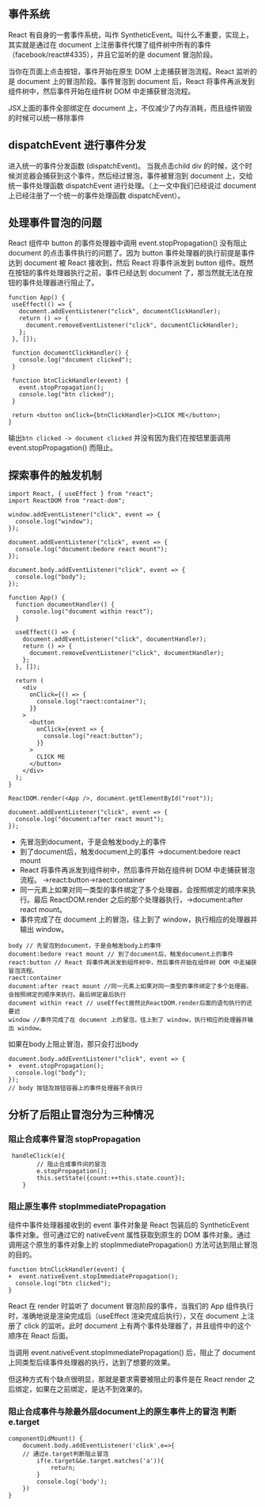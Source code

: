 ## 事件系统

React 有自身的一套事件系统，叫作 SyntheticEvent。叫什么不重要，实现上，其实就是通过在 document 上注册事件代理了组件树中所有的事件（facebook/react#4335），并且它监听的是 document 冒泡阶段。

当你在页面上点击按钮，事件开始在原生 DOM 上走捕获冒泡流程。React 监听的是 document 上的冒泡阶段。事件冒泡到 document 后，React 将事件再派发到组件树中，然后事件开始在组件树 DOM 中走捕获冒泡流程。

JSX上面的事件全部绑定在 document 上，不仅减少了内存消耗，而且组件销毁的时候可以统一移除事件

## dispatchEvent 进行事件分发

进入统一的事件分发函数 (dispatchEvent)。
当我点击child div 的时候，这个时候浏览器会捕获到这个事件，然后经过冒泡，事件被冒泡到 document 上，交给统一事件处理函数 dispatchEvent 进行处理。（上一文中我们已经说过 document 上已经注册了一个统一的事件处理函数 dispatchEvent）。


## 处理事件冒泡的问题

 React 组件中 button 的事件处理器中调用 event.stopPropagation() 没有阻止 document 的点击事件执行的问题了。因为 button 事件处理器的执行前提是事件达到 document 被 React 接收到，然后 React 将事件派发到 button 组件。既然在按钮的事件处理器执行之前，事件已经达到 document 了，那当然就无法在按钮的事件处理器进行阻止了。

 ```
 function App() {
  useEffect(() => {
    document.addEventListener("click", documentClickHandler);
    return () => {
      document.removeEventListener("click", documentClickHandler);
    };
  }, []);

  function documentClickHandler() {
    console.log("document clicked");
  }

  function btnClickHandler(event) {
    event.stopPropagation();
    console.log("btn clicked");
  }

  return <button onClick={btnClickHandler}>CLICK ME</button>;
}
 ```
输出`btn clicked -> document clicked`
并没有因为我们在按钮里面调用 event.stopPropagation() 而阻止。


## 探索事件的触发机制

```
import React, { useEffect } from "react";
import ReactDOM from "react-dom";

window.addEventListener("click", event => {
  console.log("window");
});

document.addEventListener("click", event => {
  console.log("document:bedore react mount");
});

document.body.addEventListener("click", event => {
  console.log("body");
});

function App() {
  function documentHandler() {
    console.log("document within react");
  }

  useEffect(() => {
    document.addEventListener("click", documentHandler);
    return () => {
      document.removeEventListener("click", documentHandler);
    };
  }, []);

  return (
    <div
      onClick={() => {
        console.log("raect:container");
      }}
    >
      <button
        onClick={event => {
          console.log("react:button");
        }}
      >
        CLICK ME
      </button>
    </div>
  );
}

ReactDOM.render(<App />, document.getElementById("root"));

document.addEventListener("click", event => {
  console.log("document:after react mount");
});
```
- 先冒泡到document，于是会触发body上的事件 
- 到了document后，触发document上的事件 ->document:bedore react mount
- React 将事件再派发到组件树中，然后事件开始在组件树 DOM 中走捕获冒泡流程。 ->react:button->raect:container
- 同一元素上如果对同一类型的事件绑定了多个处理器，会按照绑定的顺序来执行。最后 ReactDOM.render 之后的那个处理器执行，->document:after react mount。
- 事件完成了在 document 上的冒泡，往上到了 window，执行相应的处理器并输出 window。
```
body // 先冒泡到document，于是会触发body上的事件 
document:bedore react mount // 到了document后，触发document上的事件
react:button // React 将事件再派发到组件树中，然后事件开始在组件树 DOM 中走捕获冒泡流程。 
raect:container
document:after react mount //同一元素上如果对同一类型的事件绑定了多个处理器，会按照绑定的顺序来执行。最后绑定最后执行
document within react // useEffect居然比ReactDOM.render后面的语句执行的还要迟
window //事件完成了在 document 上的冒泡，往上到了 window，执行相应的处理器并输出 window。
```
如果在body上阻止冒泡，那只会打出body
```
document.body.addEventListener("click", event => {
+  event.stopPropagation();
  console.log("body");
});
// body 按钮及按钮容器上的事件处理器不会执行
```
## 分析了后阻止冒泡分为三种情况

### 阻止合成事件冒泡 stopPropagation

```
 handleClick(e){
        // 阻止合成事件间的冒泡
        e.stopPropagation();
        this.setState({count:++this.state.count});
    }
```

### 阻止原生事件 stopImmediatePropagation

组件中事件处理器接收到的 event 事件对象是 React 包装后的 SyntheticEvent 事件对象。但可通过它的 nativeEvent 属性获取到原生的 DOM 事件对象。通过调用这个原生的事件对象上的 stopImmediatePropagation() 方法可达到阻止冒泡的目的。
```
function btnClickHandler(event) {
+  event.nativeEvent.stopImmediatePropagation();
  console.log("btn clicked");
}
```
React 在 render 时监听了 document 冒泡阶段的事件，当我们的 App 组件执行时，准确地说是渲染完成后（useEffect 渲染完成后执行），又在 document 上注册了 click 的监听。此时 document 上有两个事件处理器了，并且组件中的这个顺序在 React 后面。

当调用 event.nativeEvent.stopImmediatePropagation() 后，阻止了 document 上同类型后续事件处理器的执行，达到了想要的效果。

但这种方式有个缺点很明显，那就是要求需要被阻止的事件是在 React render 之后绑定，如果在之前绑定，是达不到效果的。


### 阻止合成事件与除最外层document上的原生事件上的冒泡 判断e.target

```
componentDidMount() {
    document.body.addEventListener('click',e=>{
    // 通过e.target判断阻止冒泡
        if(e.target&&e.target.matches('a')){
            return;
        }   
        console.log('body');
    })
}
```